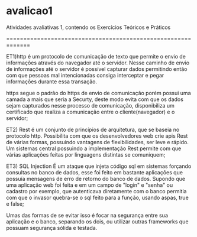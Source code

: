 # avalicao1
Atividades avaliativas 1, contendo os Exercícios Teóricos e Práticos


=============================================================

ET1)http é um protocolo de comunicação de texto que permite o envio de informações através do navegador até o servidor. Nesse caminho de envio de informações até o servidor é possível capturar dados permitindo então com que pessoas mal intencionadas consiga interceptar e pegar informações durante essa transação.

https segue o padrão do https de envio de comunicação porém possui uma camada a mais que seria a Securty, deste modo evita com que os dados sejam capturados nesse processo de comunicação, disponibiliza um certificado que realiza a comunicação entre o cliente(navegador) e o servidor;


ET2) Rest é um conjunto de princípios de arquitetura, que se baseia no protocolo http.
Possibilita com que os desenvolvedores web crie apis Rest de várias formas, possuindo vantagens de flexibilidades, ser leve e rápido. Um sistemas central possuindo a implementação Rest permite com que várias aplicações feitas por linguagens distintas se comuniquem;



ET3) SQL Injection
É um ataque que injeta código sql em sistemas forçando consultas no banco de dados, esse foi feito em bastante aplicações que possuía mensagens de erro de retorno do banco de dados.
Supondo que uma aplicação web foi feita e em um campo de "login" e "senha" ou cadastro por exemplo, que autenticava diretamente com o banco
permitia com que o invasor quebra-se o sql feito para a função, usando aspas, true e false;

Umas das formas de se evitar isso é focar na segurança entre sua aplicação e o banco, separando os dois, ou utilizar outras frameworks 
que possuam segurança sólida e testada.
